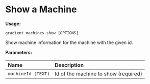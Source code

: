# Show a Machine

**Usage:** 

`gradient machines show [OPTIONS]`

Show machine information for the machine with the given id.

**Parameters:**

| **Name** | Description |
| :--- | :--- |
| `machineId (TEXT)` | Id of the machine to show \(required\) |

